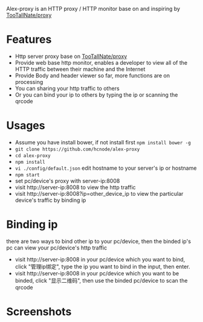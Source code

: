 Alex-proxy is an HTTP proxy / HTTP monitor base on and inspiring by [TooTallNate/proxy](https://github.com/TooTallNate/proxy)

# Features
 
 * Http server proxy base on [TooTallNate/proxy](https://github.com/TooTallNate/proxy)
 * Provide web base http monitor, enables a developer to view all of the HTTP traffic between their machine and the Internet
 * Provide Body and header viewer so far, more functions are on processing
 * You can sharing your http traffic to others
 * Or you can bind your ip to others by typing the ip or scanning the qrcode
 
# Usages

 * Assume you have install bower, if not install first `npm install bower -g`
 * `git clone https://github.com/hcnode/alex-proxy`
 * `cd alex-proxy`
 * `npm install`
 * `vi ./config/default.json` edit hostname to your server's ip or hostname 
 * `npm start`
 * set pc/device's proxy with server-ip:8008
 * visit http://server-ip:8008 to view the http traffic
 * visit http://server-ip:8008?ip=other_device_ip to view the particular device's traffic by binding ip
 
# Binding ip
 
 there are two ways to bind other ip to your pc/device, then the binded ip's pc can view your pc/device's http traffic
 
 * visit http://server-ip:8008 in your pc/device which you want to bind, click "管理ip绑定", type the ip you want to bind in the input, then enter.
 * visit http://server-ip:8008 in your pc/device which you want to be binded, click "显示二维码", then use the binded pc/device to scan the qrcode
 
# Screenshots 

